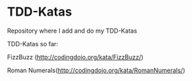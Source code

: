 # TDD-Katas
Repository where I add and do my TDD-Katas

TDD-Katas so far:

FizzBuzz (http://codingdojo.org/kata/FizzBuzz/)

Roman Numerals(http://codingdojo.org/kata/RomanNumerals/)
